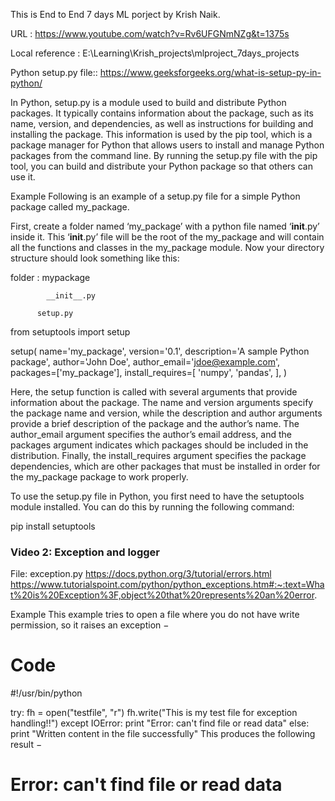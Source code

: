 This is End to End 7 days ML porject by Krish Naik.

URL : https://www.youtube.com/watch?v=Rv6UFGNmNZg&t=1375s

Local reference : E:\Learning\Krish_projects\mlproject_7days_projects


Python setup.py file::
https://www.geeksforgeeks.org/what-is-setup-py-in-python/


In Python, setup.py is a module used to build and distribute Python packages. It typically contains information about the package, such as its name, version, and dependencies, as well as instructions for building and installing the package. This information is used by the pip tool, which is a package manager for Python that allows users to install and manage Python packages from the command line. By running the setup.py file with the pip tool, you can build and distribute your Python package so that others can use it.

Example
Following is an example of a setup.py file for a simple Python package called my_package. 

First, create a folder named ‘my_package’ with a python file named ‘__init__.py’ inside it. This ‘__init__.py’ file will be the root of the my_package and will contain all the functions and classes in the my_package module. Now your directory structure should look something like this:
 
 folder : mypackage
 
			__init__.py
			
		  setup.py
			
from setuptools import setup
  
setup(
    name='my_package',
    version='0.1',
    description='A sample Python package',
    author='John Doe',
    author_email='jdoe@example.com',
    packages=['my_package'],
    install_requires=[
        'numpy',
        'pandas',
    ],
)

Here, the setup function is called with several arguments that provide information about the package. The name and version arguments specify the package name and version, while the description and author arguments provide a brief description of the package and the author’s name. The author_email argument specifies the author’s email address, and the packages argument indicates which packages should be included in the distribution. Finally, the install_requires argument specifies the package dependencies, which are other packages that must be installed in order for the my_package package to work properly.

To use the setup.py file in Python, you first need to have the setuptools module installed. You can do this by running the following command:

pip install setuptools	


### Video 2: Exception and logger
File: exception.py
https://docs.python.org/3/tutorial/errors.html
https://www.tutorialspoint.com/python/python_exceptions.htm#:~:text=What%20is%20Exception%3F,object%20that%20represents%20an%20error.

Example
This example tries to open a file where you do not have write permission, so it raises an exception −

# Code
#!/usr/bin/python

try:
   fh = open("testfile", "r")
   fh.write("This is my test file for exception handling!!")
except IOError:
   print "Error: can\'t find file or read data"
else:
   print "Written content in the file successfully"
This produces the following result −

# Error: can't find file or read data


		  